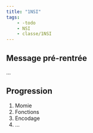 ```yaml
---
title: "1NSI"
tags:
    - -todo
    - NSI
    - classe/1NSI
---
```


## Message pré-rentrée

...

## Progression

1. Momie
2. Fonctions
3. Encodage
4. ...
